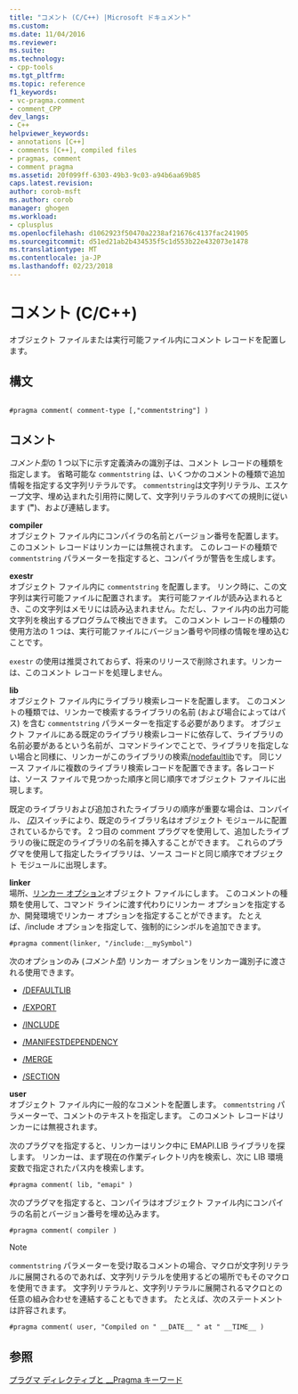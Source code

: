 ```yaml
---
title: "コメント (C/C++) |Microsoft ドキュメント"
ms.custom: 
ms.date: 11/04/2016
ms.reviewer: 
ms.suite: 
ms.technology:
- cpp-tools
ms.tgt_pltfrm: 
ms.topic: reference
f1_keywords:
- vc-pragma.comment
- comment_CPP
dev_langs:
- C++
helpviewer_keywords:
- annotations [C++]
- comments [C++], compiled files
- pragmas, comment
- comment pragma
ms.assetid: 20f099ff-6303-49b3-9c03-a94b6aa69b85
caps.latest.revision: 
author: corob-msft
ms.author: corob
manager: ghogen
ms.workload:
- cplusplus
ms.openlocfilehash: d1062923f50470a2238af21676c4137fac241905
ms.sourcegitcommit: d51ed21ab2b434535f5c1d553b22e432073e1478
ms.translationtype: MT
ms.contentlocale: ja-JP
ms.lasthandoff: 02/23/2018
---
```

# <a name="comment-cc"></a>コメント (C/C++)
オブジェクト ファイルまたは実行可能ファイル内にコメント レコードを配置します。  
  
## <a name="syntax"></a>構文  
  
```  
  
#pragma comment( comment-type [,"commentstring"] )  
```  
  
## <a name="remarks"></a>コメント  
 *コメント型*の 1 つ以下に示す定義済みの識別子は、コメント レコードの種類を指定します。 省略可能な `commentstring` は、いくつかのコメントの種類で追加情報を指定する文字列リテラルです。 `commentstring`は文字列リテラル、エスケープ文字、埋め込まれた引用符に関して、文字列リテラルのすべての規則に従います (**"**)、および連結します。  
  
 **compiler**  
 オブジェクト ファイル内にコンパイラの名前とバージョン番号を配置します。 このコメント レコードはリンカーには無視されます。 このレコードの種類で `commentstring` パラメーターを指定すると、コンパイラが警告を生成します。  
  
 **exestr**  
 オブジェクト ファイル内に `commentstring` を配置します。 リンク時に、この文字列は実行可能ファイルに配置されます。 実行可能ファイルが読み込まれるとき、この文字列はメモリには読み込まれません。ただし、ファイル内の出力可能文字列を検出するプログラムで検出できます。 このコメント レコードの種類の使用方法の 1 つは、実行可能ファイルにバージョン番号や同様の情報を埋め込むことです。  
  
 `exestr` の使用は推奨されておらず、将来のリリースで削除されます。リンカーは、このコメント レコードを処理しません。  
  
 **lib**  
 オブジェクト ファイル内にライブラリ検索レコードを配置します。 このコメントの種類では、リンカーで検索するライブラリの名前 (および場合によってはパス) を含む `commentstring` パラメーターを指定する必要があります。 オブジェクト ファイルにある既定のライブラリ検索レコードに依存して、ライブラリの名前必要があるという名前が、コマンドラインでことで、ライブラリを指定しない場合と同様に、リンカーがこのライブラリの検索[/nodefaultlib](../build/reference/nodefaultlib-ignore-libraries.md)です。 同じソース ファイルに複数のライブラリ検索レコードを配置できます。各レコードは、ソース ファイルで見つかった順序と同じ順序でオブジェクト ファイルに出現します。  
  
 既定のライブラリおよび追加されたライブラリの順序が重要な場合は、コンパイル、 [/Zl](../build/reference/zl-omit-default-library-name.md)スイッチにより、既定のライブラリ名はオブジェクト モジュールに配置されているからです。 2 つ目の comment プラグマを使用して、追加したライブラリの後に既定のライブラリの名前を挿入することができます。 これらのプラグマを使用して指定したライブラリは、ソース コードと同じ順序でオブジェクト モジュールに出現します。  
  
 **linker**  
 場所、[リンカー オプション](../build/reference/linker-options.md)オブジェクト ファイルにします。 このコメントの種類を使用して、コマンド ラインに渡す代わりにリンカー オプションを指定するか、開発環境でリンカー オプションを指定することができます。 たとえば、/include オプションを指定して、強制的にシンボルを追加できます。  
  
```  
#pragma comment(linker, "/include:__mySymbol")  
```  
  
 次のオプションのみ (*コメント型*) リンカー オプションをリンカー識別子に渡される使用できます。  
  
-   [/DEFAULTLIB](../build/reference/defaultlib-specify-default-library.md)  
  
-   [/EXPORT](../build/reference/export-exports-a-function.md)  
  
-   [/INCLUDE](../build/reference/include-force-symbol-references.md)  
  
-   [/MANIFESTDEPENDENCY](../build/reference/manifestdependency-specify-manifest-dependencies.md)  
  
-   [/MERGE](../build/reference/merge-combine-sections.md)  
  
-   [/SECTION](../build/reference/section-specify-section-attributes.md)  
  
 **user**  
 オブジェクト ファイル内に一般的なコメントを配置します。 `commentstring` パラメーターで、コメントのテキストを指定します。 このコメント レコードはリンカーには無視されます。  
  
 次のプラグマを指定すると、リンカーはリンク中に EMAPI.LIB ライブラリを探します。 リンカーは、まず現在の作業ディレクトリ内を検索し、次に LIB 環境変数で指定されたパス内を検索します。  
  
```  
#pragma comment( lib, "emapi" )  
```  
  
 次のプラグマを指定すると、コンパイラはオブジェクト ファイル内にコンパイラの名前とバージョン番号を埋め込みます。  
  
```  
#pragma comment( compiler )  
```  
  
> [!NOTE]
>  `commentstring` パラメーターを受け取るコメントの場合、マクロが文字列リテラルに展開されるのであれば、文字列リテラルを使用するどの場所でもそのマクロを使用できます。 文字列リテラルと、文字列リテラルに展開されるマクロとの任意の組み合わせを連結することもできます。 たとえば、次のステートメントは許容されます。  
  
```  
#pragma comment( user, "Compiled on " __DATE__ " at " __TIME__ )   
```  
  
## <a name="see-also"></a>参照  
 [プラグマ ディレクティブと __Pragma キーワード](../preprocessor/pragma-directives-and-the-pragma-keyword.md)